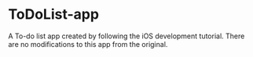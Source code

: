 # ToDoList-app
A To-do list app created by following the iOS development tutorial. There are no modifications to this app from the original.
